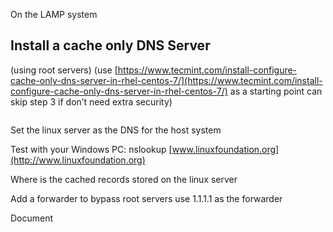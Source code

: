 On the LAMP system

## Install a cache only DNS Server 
(using root servers) (use [https://www.tecmint.com/install-configure-cache-only-dns-server-in-rhel-centos-7/](https://www.tecmint.com/install-configure-cache-only-dns-server-in-rhel-centos-7/) as a starting point can skip step 3 if don’t need extra security)

```console

```

Set the linux server as the DNS for the host system

Test with your Windows PC: nslookup [www.linuxfoundation.org](http://www.linuxfoundation.org)

Where is the cached records stored on the linux server

Add a forwarder to bypass root servers use 1.1.1.1 as the forwarder

Document
<!--stackedit_data:
eyJoaXN0b3J5IjpbLTE0ODY4ODIyOCw3MzA5OTgxMTZdfQ==
-->